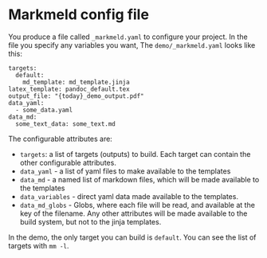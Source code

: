 
# Markmeld config file

You produce a file called `_markmeld.yaml` to configure your project. In the file you specify any variables you want,  The `demo/_markmeld.yaml` looks like this:

```
targets:
  default:
    md_template: md_template.jinja
latex_template: pandoc_default.tex
output_file: "{today}_demo_output.pdf"
data_yaml:
  - some_data.yaml
data_md:
  some_text_data: some_text.md
```

The configurable attributes are:

- `targets`: a list of targets (outputs) to build. Each target can contain the other configurable attributes.
- `data_yaml` - a list of yaml files to make available to the templates
- `data_md` - a named list of markdown files, which will be made available to the templates
- `data_variables` - direct yaml data made available to the templates.
- `data_md_globs` - Globs, where each file will be read, and available at the key of the filename.
Any other attributes will be made available to the build system, but not to the jinja templates.

In the demo, the only target you can build is `default`. You can see the list of targets with `mm -l`. 
